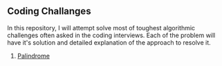 ## Coding Challanges

In this repository, I will attempt solve most of toughest algorithmic challenges often asked in the coding interviews. Each of the problem will have it's solution and detailed explanation of the approach to resolve it.

1. [Palindrome](/01-palindrome/myrelativefile.md)